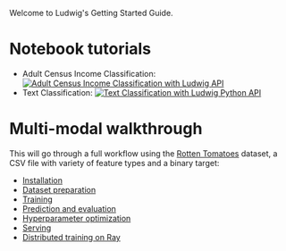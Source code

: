 Welcome to Ludwig's Getting Started Guide.

# Notebook tutorials

- Adult Census Income Classification: [![Adult Census Income Classification with Ludwig API](https://colab.research.google.com/assets/colab-badge.svg)](https://colab.research.google.com/github/ludwig-ai/ludwig-docs/blob/master/docs/examples/adult_census_income_colab_notebooks/Adult_Census_Income_Classification_with_Ludwig_API.ipynb)
- Text Classification: [![Text Classification with Ludwig Python API](https://colab.research.google.com/assets/colab-badge.svg)](https://colab.research.google.com/github/ludwig-ai/ludwig-docs/blob/master/docs/examples/text_classification/Text_Classification_with_Ludwig_Python_API.ipynb)

# Multi-modal walkthrough

This will go through a full workflow using the
[Rotten Tomatoes](https://www.kaggle.com/stefanoleone992/rotten-tomatoes-movies-and-critic-reviews-dataset)
dataset, a CSV file with variety of feature types and a binary target:

- [Installation](./installation)
- [Dataset preparation](./prepare_data)
- [Training](./train)
- [Prediction and evaluation](./evaluate)
- [Hyperparameter optimization](./hyperopt)
- [Serving](./serve)
- [Distributed training on Ray](./ray)
